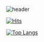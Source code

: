 ![header](https://capsule-render.vercel.app/api?type=soft&color=auto&customColorList=4&height=250&section=header&text=WASSUP%202&20render&fontSize=90&fontColor=FFFFFF&animation=blinking)

[![Hits](https://hits.seeyoufarm.com/api/count/incr/badge.svg?url=https://www.notion.so/oreumi/5ec05005e4e54748b363dda1f5380788&count_bg=%238FCAFF&title_bg=%23555555&icon=notion.svg&icon_color=%23E7E7E7&title=%EB%85%B8%EC%85%98+%28%EC%A0%95%ED%98%84%EC%A4%80%29&edge_flat=false)](https://www.notion.so/oreumi/5ec05005e4e54748b363dda1f5380788)


[![Top Langs](https://github-readme-stats.vercel.app/api/top-langs/?username=jooni0227&exclude_repo=software-project_1,software_project2)](https://github.com/jooni0227/github-readme-stats)
